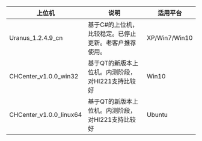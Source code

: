 | 上位机                  | 说明                                                   | 适用平台      |
| ----------------------- | ------------------------------------------------------ | ------------- |
| Uranus_1.2.4.9_cn       | 基于C#的上位机，比较稳定。已停止更新。老客户推荐使用。 | XP/Win7/Win10 |
| CHCenter_v1.0.0_win32   | 基于QT的新版本上位机。内测阶段，对HI221支持比较好      | Win10         |
| CHCenter_v1.0.0_linux64 | 基于QT的新版本上位机。内测阶段，对HI221支持比较好      | Ubuntu        |

